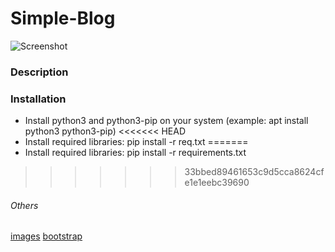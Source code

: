 # Simple-Blog
![Screenshot](https://user-images.githubusercontent.com/53121602/72750377-fd6eaa00-3bbc-11ea-85fd-7f2bd195b916.png)



###  Description

### Installation
- Install python3 and python3-pip on your system (example: apt install python3 python3-pip)
<<<<<<< HEAD
- Install required libraries: pip install -r req.txt
=======
- Install required libraries: pip install -r requirements.txt
>>>>>>> 33bbed89461653c9d5cca8624cfe1e1eebc39690

######  Others
[images](https://illlustrations.co)
[bootstrap](https://getbootstrap.com)